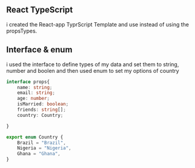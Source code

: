 ## React TypeScript 

i created the React-app TyprScript Template and use instead of using the propsTypes. 

## Interface & enum 

i used the interface to define types of my data and set them to string, number and boolen and then used enum to set my options of country 

```typeScript 
interface props{
    name: string;
    email: string;
    age: number;
    isMarried: boolean;
    friends: string[];
    country: Country;

}

export enum Country {
    Brazil = "Brazil",
    Nigeria = "Nigeria",
    Ghana = "Ghana",
} 
```
